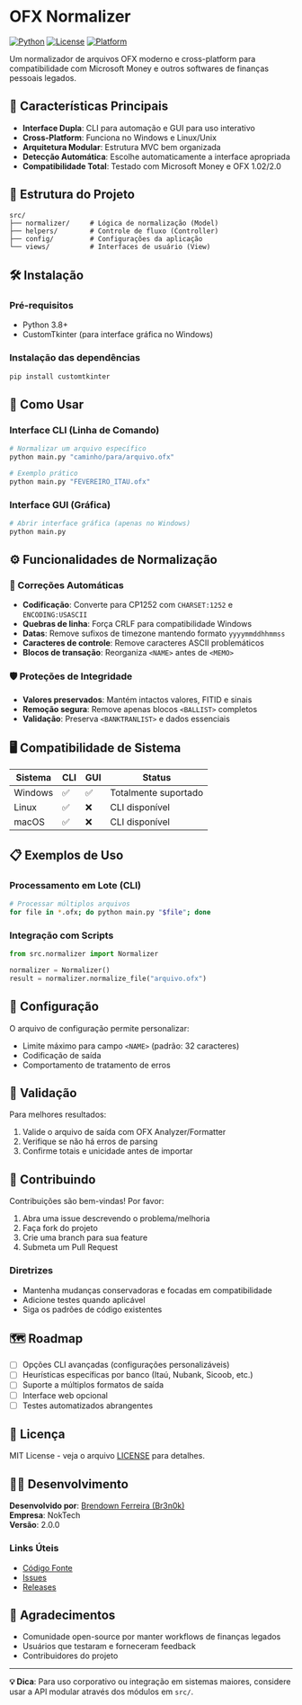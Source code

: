# OFX Normalizer

[![Python](https://img.shields.io/badge/Python-3.8+-blue.svg)](https://python.org)
[![License](https://img.shields.io/badge/License-MIT-green.svg)](LICENSE)
[![Platform](https://img.shields.io/badge/Platform-Windows%20%7C%20Linux-lightgrey.svg)](README.md)

Um normalizador de arquivos OFX moderno e cross-platform para compatibilidade com Microsoft Money e outros softwares de finanças pessoais legados.

## 🚀 Características Principais

- **Interface Dupla**: CLI para automação e GUI para uso interativo
- **Cross-Platform**: Funciona no Windows e Linux/Unix
- **Arquitetura Modular**: Estrutura MVC bem organizada
- **Detecção Automática**: Escolhe automaticamente a interface apropriada
- **Compatibilidade Total**: Testado com Microsoft Money e OFX 1.02/2.0

## 📁 Estrutura do Projeto

```
src/
├── normalizer/     # Lógica de normalização (Model)
├── helpers/        # Controle de fluxo (Controller)  
├── config/         # Configurações da aplicação
└── views/          # Interfaces de usuário (View)
```

## 🛠️ Instalação

### Pré-requisitos
- Python 3.8+
- CustomTkinter (para interface gráfica no Windows)

### Instalação das dependências
```bash
pip install customtkinter
```

## 📖 Como Usar

### Interface CLI (Linha de Comando)
```bash
# Normalizar um arquivo específico
python main.py "caminho/para/arquivo.ofx"

# Exemplo prático
python main.py "FEVEREIRO_ITAU.ofx"
```

### Interface GUI (Gráfica)
```bash
# Abrir interface gráfica (apenas no Windows)
python main.py
```

## ⚙️ Funcionalidades de Normalização

### 🔧 Correções Automáticas
- **Codificação**: Converte para CP1252 com `CHARSET:1252` e `ENCODING:USASCII`
- **Quebras de linha**: Força CRLF para compatibilidade Windows
- **Datas**: Remove sufixos de timezone mantendo formato `yyyymmddhhmmss`
- **Caracteres de controle**: Remove caracteres ASCII problemáticos
- **Blocos de transação**: Reorganiza `<NAME>` antes de `<MEMO>`

### 🛡️ Proteções de Integridade
- **Valores preservados**: Mantém intactos valores, FITID e sinais
- **Remoção segura**: Remove apenas blocos `<BALLIST>` completos
- **Validação**: Preserva `<BANKTRANLIST>` e dados essenciais

## 🖥️ Compatibilidade de Sistema

| Sistema | CLI | GUI | Status |
|---------|-----|-----|--------|
| Windows | ✅ | ✅ | Totalmente suportado |
| Linux   | ✅ | ❌ | CLI disponível |
| macOS   | ✅ | ❌ | CLI disponível |

## 📋 Exemplos de Uso

### Processamento em Lote (CLI)
```bash
# Processar múltiplos arquivos
for file in *.ofx; do python main.py "$file"; done
```

### Integração com Scripts
```python
from src.normalizer import Normalizer

normalizer = Normalizer()
result = normalizer.normalize_file("arquivo.ofx")
```

## 🔧 Configuração

O arquivo de configuração permite personalizar:
- Limite máximo para campo `<NAME>` (padrão: 32 caracteres)
- Codificação de saída
- Comportamento de tratamento de erros

## 🧪 Validação

Para melhores resultados:
1. Valide o arquivo de saída com OFX Analyzer/Formatter
2. Verifique se não há erros de parsing
3. Confirme totais e unicidade antes de importar

## 🤝 Contribuindo

Contribuições são bem-vindas! Por favor:

1. Abra uma issue descrevendo o problema/melhoria
2. Faça fork do projeto
3. Crie uma branch para sua feature
4. Submeta um Pull Request

### Diretrizes
- Mantenha mudanças conservadoras e focadas em compatibilidade
- Adicione testes quando aplicável
- Siga os padrões de código existentes

## 🗺️ Roadmap

- [ ] Opções CLI avançadas (configurações personalizáveis)
- [ ] Heurísticas específicas por banco (Itaú, Nubank, Sicoob, etc.)
- [ ] Suporte a múltiplos formatos de saída
- [ ] Interface web opcional
- [ ] Testes automatizados abrangentes

## 📄 Licença

MIT License - veja o arquivo [LICENSE](LICENSE) para detalhes.

## 👨‍💻 Desenvolvimento

**Desenvolvido por**: [Brendown Ferreira (Br3n0k)](https://github.com/Br3n0k)  
**Empresa**: NokTech  
**Versão**: 2.0.0

### Links Úteis
- [Código Fonte](https://github.com/Br3n0k/ofx-normalizer)
- [Issues](https://github.com/Br3n0k/ofx-normalizer/issues)
- [Releases](https://github.com/Br3n0k/ofx-normalizer/releases)

## 🙏 Agradecimentos

- Comunidade open-source por manter workflows de finanças legados
- Usuários que testaram e forneceram feedback
- Contribuidores do projeto

---

**💡 Dica**: Para uso corporativo ou integração em sistemas maiores, considere usar a API modular através dos módulos em `src/`.